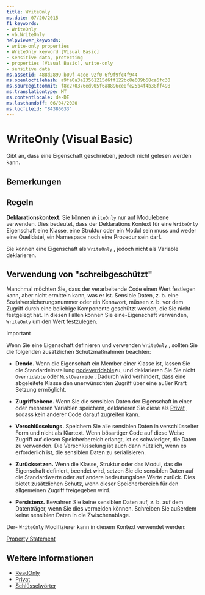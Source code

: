 ```yaml
---
title: WriteOnly
ms.date: 07/20/2015
f1_keywords:
- WriteOnly
- vb.WriteOnly
helpviewer_keywords:
- write-only properties
- WriteOnly keyword [Visual Basic]
- sensitive data, protecting
- properties [Visual Basic], write-only
- sensitive data
ms.assetid: 488d2899-b09f-4cee-92f0-6f9f9fc4f944
ms.openlocfilehash: a9fa0a3a23561215d6ff122bc8e609b68ca6fc30
ms.sourcegitcommit: f8c270376ed905f6a8896ce0fe25b4f4b38ff498
ms.translationtype: MT
ms.contentlocale: de-DE
ms.lasthandoff: 06/04/2020
ms.locfileid: "84386633"
---
```

# <a name="writeonly-visual-basic"></a>WriteOnly (Visual Basic)
Gibt an, dass eine Eigenschaft geschrieben, jedoch nicht gelesen werden kann.  
  
## <a name="remarks"></a>Bemerkungen  
  
## <a name="rules"></a>Regeln  
 **Deklarationskontext.** Sie können `WriteOnly` nur auf Modulebene verwenden. Dies bedeutet, dass der Deklarations Kontext für eine `WriteOnly` Eigenschaft eine Klasse, eine Struktur oder ein Modul sein muss und weder eine Quelldatei, ein Namespace noch eine Prozedur sein darf.  
  
 Sie können eine Eigenschaft als `WriteOnly` , jedoch nicht als Variable deklarieren.  
  
## <a name="when-to-use-writeonly"></a>Verwendung von "schreibgeschützt"  
 Manchmal möchten Sie, dass der verarbeitende Code einen Wert festlegen kann, aber nicht ermitteln kann, was er ist. Sensible Daten, z. b. eine Sozialversicherungsnummer oder ein Kennwort, müssen z. b. vor dem Zugriff durch eine beliebige Komponente geschützt werden, die Sie nicht festgelegt hat. In diesen Fällen können Sie eine-Eigenschaft verwenden, `WriteOnly` um den Wert festzulegen.  
  
> [!IMPORTANT]
> Wenn Sie eine Eigenschaft definieren und verwenden `WriteOnly` , sollten Sie die folgenden zusätzlichen Schutzmaßnahmen beachten:  
  
- **Dende.** Wenn die Eigenschaft ein Member einer Klasse ist, lassen Sie die Standardeinstellung [nodeverridable](notoverridable.md)zu, und deklarieren Sie Sie nicht `Overridable` oder `MustOverride` . Dadurch wird verhindert, dass eine abgeleitete Klasse den unerwünschten Zugriff über eine außer Kraft Setzung ermöglicht.  
  
- **Zugriffsebene.** Wenn Sie die sensiblen Daten der Eigenschaft in einer oder mehreren Variablen speichern, deklarieren Sie diese als [Privat](private.md) , sodass kein anderer Code darauf zugreifen kann.  
  
- **Verschlüsselungs.** Speichern Sie alle sensiblen Daten in verschlüsselter Form und nicht als Klartext. Wenn bösartiger Code auf diese Weise Zugriff auf diesen Speicherbereich erlangt, ist es schwieriger, die Daten zu verwenden. Die Verschlüsselung ist auch dann nützlich, wenn es erforderlich ist, die sensiblen Daten zu serialisieren.  
  
- **Zurücksetzen.** Wenn die Klasse, Struktur oder das Modul, das die Eigenschaft definiert, beendet wird, setzen Sie die sensiblen Daten auf die Standardwerte oder auf andere bedeutungslose Werte zurück. Dies bietet zusätzlichen Schutz, wenn dieser Speicherbereich für den allgemeinen Zugriff freigegeben wird.  
  
- **Persistenz.** Bewahren Sie keine sensiblen Daten auf, z. b. auf dem Datenträger, wenn Sie dies vermeiden können. Schreiben Sie außerdem keine sensiblen Daten in die Zwischenablage.  
  
 Der- `WriteOnly` Modifizierer kann in diesem Kontext verwendet werden:  
  
 [Property Statement](../statements/property-statement.md)  
  
## <a name="see-also"></a>Weitere Informationen

- [ReadOnly](readonly.md)
- [Privat](private.md)
- [Schlüsselwörter](../keywords/index.md)
